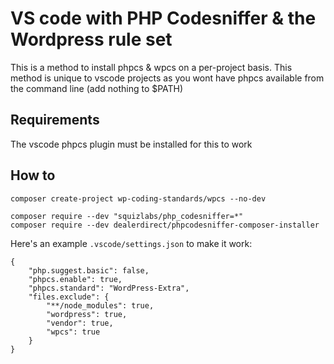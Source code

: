 # VS code with PHP Codesniffer & the Wordpress rule set

This is a method to install phpcs & wpcs on a per-project basis. This method is unique to vscode projects as you wont have phpcs available from the command line (add nothing to $PATH)

## Requirements

The vscode phpcs plugin must be installed for this to work

## How to

    composer create-project wp-coding-standards/wpcs --no-dev

    composer require --dev "squizlabs/php_codesniffer=*"
    composer require --dev dealerdirect/phpcodesniffer-composer-installer

Here's an example `.vscode/settings.json` to make it work:

    {
        "php.suggest.basic": false,
        "phpcs.enable": true,
        "phpcs.standard": "WordPress-Extra",
        "files.exclude": {
            "**/node_modules": true,
            "wordpress": true,
            "vendor": true,
            "wpcs": true
        }
    }
